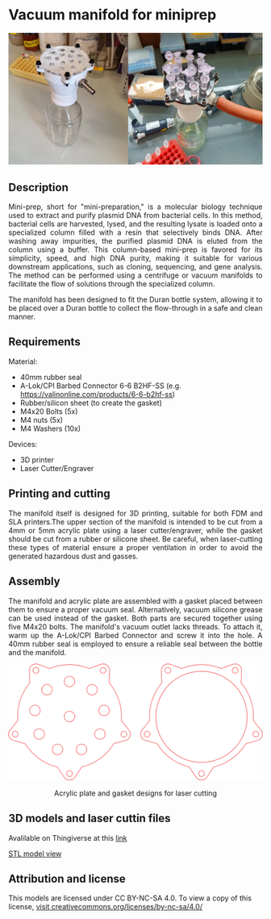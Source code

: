 # Vacuum manifold for miniprep

<p align="center">
  <img src="images/Vacuum_manifold.png" width="1000px" />
</div>

## Description
<p align="justify">Mini-prep, short for "mini-preparation," is a molecular biology technique used to extract and purify plasmid DNA from bacterial cells. In this method, bacterial cells are harvested, lysed, and the resulting lysate is loaded onto a specialized column filled with a resin that selectively binds DNA. After washing away impurities, the purified plasmid DNA is eluted from the column using a buffer. This column-based mini-prep is favored for its simplicity, speed, and high DNA purity, making it suitable for various downstream applications, such as cloning, sequencing, and gene analysis. The method can be performed using a centrifuge or vacuum manifolds to facilitate the flow of solutions through the specialized column.</p>

<p align="justify">The manifold has been designed to fit the Duran bottle system, allowing it to be placed over a Duran bottle to collect the flow-through in a safe and clean manner.</p>

## Requirements

Material:

* 40mm rubber seal
* A-Lok/CPI Barbed Connector 6-6 B2HF-SS (e.g. https://valinonline.com/products/6-6-b2hf-ss)
* Rubber/silicon sheet (to create the gasket)
* M4x20 Bolts (5x)
* M4 nuts (5x)
* M4 Washers (10x)

Devices:
* 3D printer
* Laser Cutter/Engraver

## Printing and cutting

<p align="justify">The manifold itself is designed for 3D printing, suitable for both FDM and SLA printers.The upper section of the manifold is intended to be cut from a 4mm or 5mm acrylic plate using a laser cutter/engraver, while the gasket should be cut from a rubber or silicone sheet. Be careful, when laser-cutting these types of material ensure a proper ventilation in order to avoid the generated hazardous dust and gasses. </p>

## Assembly

<p align="justify">The manifold and acrylic plate are assembled with a gasket placed between them to ensure a proper vacuum seal. Alternatively, vacuum silicone grease can be used instead of the gasket. Both parts are secured together using five M4x20 bolts. The manifold's vacuum outlet lacks threads. To attach it, warm up the A-Lok/CPI Barbed Connector and screw it into the hole. A 40mm rubber seal is employed to ensure a reliable seal between the bottle and the manifold.</p>

<p align="center">
  <img src="images/AcrylicPlate_and_gasket.png" width="1000px" />
</div>
<p align="center">Acrylic plate and gasket designs for laser cutting</p>

## 3D models and laser cuttin files
Avalilable on Thingiverse at this [link](https://www.thingiverse.com/thing:6215450)

<a href="VacuumManifold.STL" download>STL model view</a>

## Attribution and license
This models are licensed under CC BY-NC-SA 4.0. To view a copy of this license, [visit creativecommons.org/licenses/by-nc-sa/4.0/](http://creativecommons.org/licenses/by-nc-sa/4.0/)



